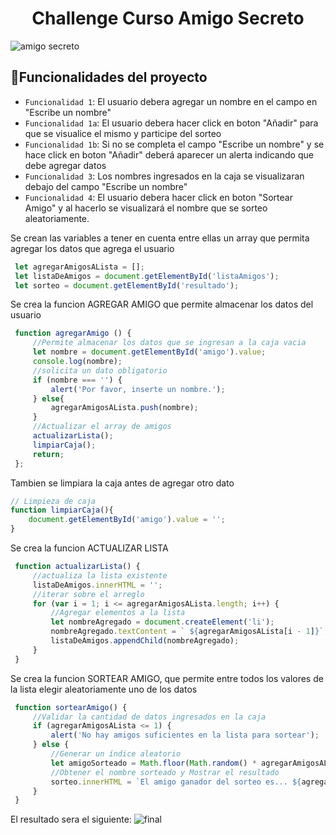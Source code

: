 <h1 align="center"> Challenge Curso Amigo Secreto </h1>

![amigo secreto](https://github.com/user-attachments/assets/41eafe6a-1baf-4f72-8b7b-a5e8d7312023)



## :hammer:Funcionalidades del proyecto

- `Funcionalidad 1`: El usuario debera agregar un nombre en el campo en "Escribe un nombre"
- `Funcionalidad 1a`: El usuario debera hacer click en boton "Añadir" para que se visualice el mismo y participe del sorteo
- `Funcionalidad 1b`: Si no se completa el campo "Escribe un nombre" y se hace click en boton "Añadir" deberá aparecer un alerta indicando 
   que debe agregar datos
- `Funcionalidad 3`: Los nombres ingresados en la caja se visualizaran debajo del campo "Escribe un nombre"
- `Funcionalidad 4`: El usuario debera hacer click en boton "Sortear Amigo" y al hacerlo se visualizará el nombre que se sorteo 
   aleatoriamente.

Se crean las variables a tener en cuenta entre ellas un array que permita agregar los datos que agrega el usuario
```javascript
 let agregarAmigosALista = [];
 let listaDeAmigos = document.getElementById('listaAmigos');
 let sorteo = document.getElementById('resultado');
```

 Se crea la funcion AGREGAR AMIGO que permite almacenar los datos del usuario
```javascript
 function agregarAmigo () {
     //Permite almacenar los datos que se ingresan a la caja vacia
     let nombre = document.getElementById('amigo').value;
     console.log(nombre);
     //solicita un dato obligatorio
     if (nombre === '') {
         alert('Por favor, inserte un nombre.');
     } else{
         agregarAmigosALista.push(nombre);
     }
     //Actualizar el array de amigos
     actualizarLista();
     limpiarCaja();
     return;
 };
```


Tambien se limpiara la caja antes de agregar otro dato 
 ```javascript
 // Limpieza de caja
 function limpiarCaja(){
     document.getElementById('amigo').value = '';
 }
 ```


 Se crea la funcion ACTUALIZAR LISTA
```javascript
 function actualizarLista() {
     //actualiza la lista existente
     listaDeAmigos.innerHTML = '';
     //iterar sobre el arreglo
     for (var i = 1; i <= agregarAmigosALista.length; i++) {
         //Agregar elementos a la lista
         let nombreAgregado = document.createElement('li');
         nombreAgregado.textContent = ` ${agregarAmigosALista[i - 1]}`;
         listaDeAmigos.appendChild(nombreAgregado);
     }
 }
```

 
Se crea la funcion SORTEAR AMIGO, que permite entre todos los valores de la lista elegir aleatoriamente uno de los datos
```javascript
 function sortearAmigo() {
     //Validar la cantidad de datos ingresados en la caja
     if (agregarAmigosALista <= 1) {
         alert('No hay amigos suficientes en la lista para sortear');
     } else {
         //Generar un índice aleatorio
         let amigoSorteado = Math.floor(Math.random() * agregarAmigosALista.length);
         //Obtener el nombre sorteado y Mostrar el resultado
         sorteo.innerHTML = `El amigo ganador del sorteo es... ${agregarAmigosALista[amigoSorteado]} !!!!`;
     }
 }
```

El resultado sera el siguiente:
![final](https://github.com/user-attachments/assets/de790f72-a4ed-4347-85ec-6872ecc7d0df)

